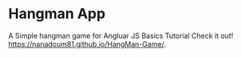 # Hangman App
A Simple hangman game for Angluar JS Basics Tutorial
Check it out! https://nanadoum81.github.io/HangMan-Game/.
